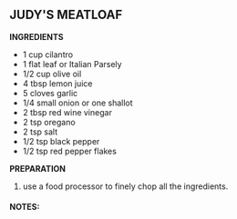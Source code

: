 ## JUDY'S MEATLOAF

**INGREDIENTS**

* 1 cup cilantro
* 1 flat leaf or Italian Parsely
* 1/2 cup olive oil
* 4 tbsp lemon juice
* 5 cloves garlic
* 1/4 small onion or one shallot
* 2 tbsp red wine vinegar
* 2 tsp oregano
* 2 tsp salt
* 1/2 tsp black pepper
* 1/2 tsp red pepper flakes


**PREPARATION**

1. use a food processor to finely chop all the ingredients.

#### NOTES:
